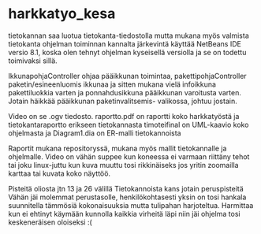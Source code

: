# harkkatyo_kesa
tietokannan saa luotua tietokanta-tiedostolla mutta mukana myös valmista tietokanta
ohjelman toiminnan kannalta järkevintä käyttää NetBeans IDE versio 8.1, koska olen tehnyt ohjelman kyseisellä versiolla ja 
se on todettu toimivaksi sillä.

IkkunapohjaController ohjaa pääikkunan toimintaa, pakettipohjaController paketin/esineenluomis ikkunaa ja sitten mukana vielä
infoikkuna pakettiluokkia varten ja ponnahdusikkuna pääikkunan varoitusta varten. Jotain häikkää pääikkunan paketinvalitsemis-
valikossa, johtuu jostain.

Video on se .ogv tiedosto.
raportto.pdf on raportti koko harkkatyöstä ja tietokantaraportto erikseen tietokannasta
timoteifinal on UML-kaavio koko ohjelmasta ja Diagram1.dia on ER-malli tietokannoista

Raportit mukana repositoryssä, mukana myös mallit tietokannalle ja ohjelmalle.
Video on vähän suppee kun koneessa ei varmaan riittäny tehot tai joku linux-juttu kun kuva muuttu tosi rikkinäiseks jos yritin zoomailla karttaa tai kuvata koko näyttöö.

Pisteitä oliosta jtn 13 ja 26 välillä
Tietokannoista kans jotain peruspisteitä
Vähän jäi molemmat perustasolle, henkilökohtasesti yksin on tosi hankala suunnitella tämmösiä kokonaisuuksia mutta tulipahan harjoteltua. Harmittaa kun ei ehtinyt käymään kunnolla kaikkia virheitä läpi niin jäi ohjelma tosi keskeneräisen oloiseksi :(
